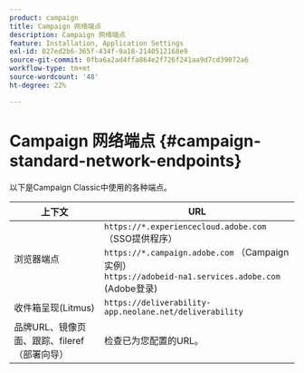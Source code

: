 ```yaml
---
product: campaign
title: Campaign 网络端点
description: Campaign 网络端点
feature: Installation, Application Settings
exl-id: 027ed2b6-365f-434f-9a18-2140512168e9
source-git-commit: 0fba6a2ad4ffa864e2f726f241aa9d7cd39072a6
workflow-type: tm+mt
source-wordcount: '48'
ht-degree: 22%

---
```


# Campaign 网络端点 {#campaign-standard-network-endpoints}



以下是Campaign Classic中使用的各种端点。

| 上下文 | URL |
|--- |--- |
| 浏览器端点 | `https://*.experiencecloud.adobe.com` （SSO提供程序）<br>`https://*.campaign.adobe.com` （Campaign实例）<br>`https://adobeid-na1.services.adobe.com` (Adobe登录) |
| 收件箱呈现(Litmus) | `https://deliverability-app.neolane.net/deliverability` |
| 品牌URL、镜像页面、跟踪、fileref（部署向导） | 检查已为您配置的URL。 |
